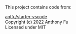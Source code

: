 This project contains code from:

[antfu/starter-vscode](https://github.com/antfu/starter-vscode)  
Copyright (c) 2022 Anthony Fu  
Licensed under MIT
 